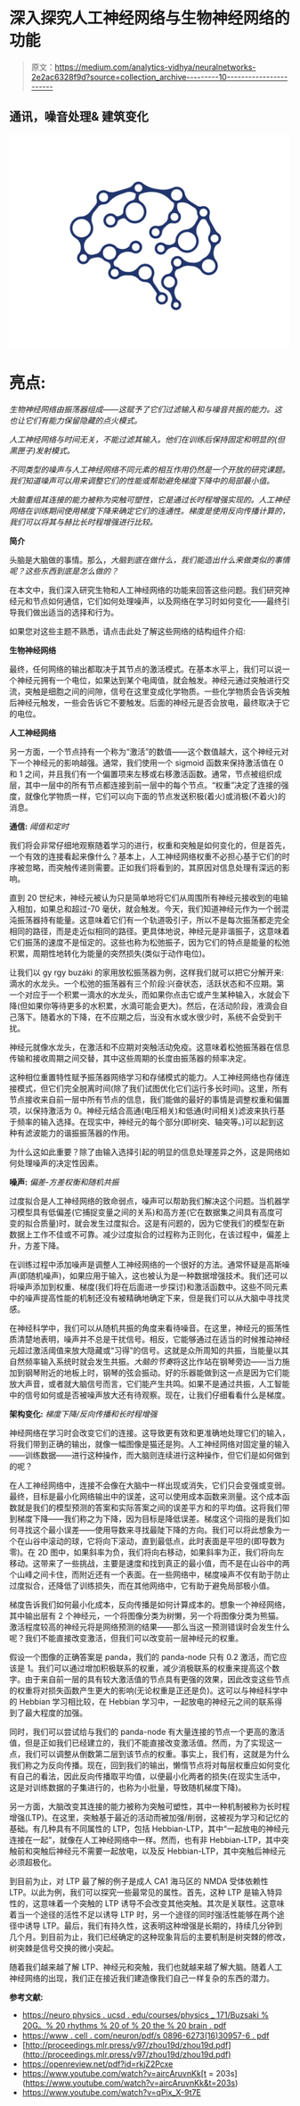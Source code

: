 # 深入探究人工神经网络与生物神经网络的功能

> 原文：<https://medium.com/analytics-vidhya/neuralnetworks-2e2ac6328f9d?source=collection_archive---------10----------------------->

## **通讯**，噪音处理& **建筑变化**

![](img/137abd1afb2ddcb2b7d647fdcef074ab.png)

# 亮点:

*生物神经网络由振荡器组成——这赋予了它们过滤输入和与噪音共振的能力。这也让它们有能力保留隐藏的点火模式。*

*人工神经网络与时间无关，不能过滤其输入。他们在训练后保持固定和明显的(但黑匣子)发射模式。*

*不同类型的噪声与人工神经网络不同元素的相互作用仍然是一个开放的研究课题。我们知道噪声可以用来调整它们的性能或帮助避免梯度下降中的局部最小值。*

*大脑重组其连接的能力被称为突触可塑性，它是通过长时程增强实现的。人工神经网络在训练期间使用梯度下降来确定它们的连通性。梯度是使用反向传播计算的，我们可以将其与赫比长时程增强进行比较。*

**简介**

头脑是大脑做的事情。那么，*大脑到底在做什么，我们能造出什么来做类似的事情呢？*这些东西到底是怎么做的？**

在本文中，我们深入研究生物和人工神经网络的功能来回答这些问题。我们研究神经元和节点如何通信，它们如何处理噪声，以及网络在学习时如何变化——最终引导我们做出适当的选择和行为。

如果您对这些主题不熟悉，请点击此处了解这些网络的结构组件介绍:

**生物神经网络**

最终，任何网络的输出都取决于其节点的激活模式。在基本水平上，我们可以说一个神经元拥有一个电位，如果达到某个电阈值，就会触发。神经元通过突触进行交流，突触是细胞之间的间隙，信号在这里变成化学物质。一些化学物质会告诉突触后神经元触发，一些会告诉它不要触发。后面的神经元是否会放电，最终取决于它的电位。

**人工神经网络**

另一方面，一个节点持有一个称为“激活”的数值——这个数值越大，这个神经元对下一个神经元的影响越强。通常，我们使用一个 sigmoid 函数来保持激活值在 0 和 1 之间，并且我们有一个偏置项来左移或右移激活函数。通常，节点被组织成层，其中一层中的所有节点都连接到前一层中的每个节点。“权重”决定了连接的强度，就像化学物质一样，它们可以向下面的节点发送积极(着火)或消极(不着火)的消息。

**通信:** *阈值和定时*

我们将会非常仔细地观察随着学习的进行，权重和突触是如何变化的，但是首先，一个有效的连接看起来像什么？基本上，人工神经网络权重不必担心基于它们的时序被忽略，而突触传递则需要。正如我们将看到的，其原因对信息处理有深远的影响。

直到 20 世纪末，神经元被认为只是简单地将它们从周围所有神经元接收到的电输入相加，如果总和超过-70 毫伏，就会触发。今天，我们知道神经元作为一个弱混沌振荡器持有能量。这意味着它们有一个轨道吸引子，所以不是每次振荡都走完全相同的路径，而是走近似相同的路径。更具体地说，神经元是非谐振子，这意味着它们振荡的速度不是恒定的。这些也称为松弛振子，因为它们的特点是能量的松弛积累，周期性地转化为能量的突然损失(类似于动作电位)。

让我们以 gy rgy buzáki 的家用放松振荡器为例，这样我们就可以把它分解开来:滴水的水龙头。一个松弛的振荡器有三个阶段:兴奋状态，活跃状态和不应期。第一个对应于一个积累一滴水的水龙头，而如果你点击它或产生某种输入，水就会下降(但如果你等待更多的水积累，水滴可能会更大)。然后，在活动阶段，液滴会自己落下。随着水的下降，在不应期之后，当没有水或水很少时，系统不会受到干扰。

神经元就像水龙头，在激活和不应期对突触活动免疫。这意味着松弛振荡器在信息传输和接收周期之间交替，其中这些周期的长度由振荡器的频率决定。

这种相位重置特性赋予振荡器网络学习和存储模式的能力。人工神经网络也存储连接模式，但它们完全脱离时间(除了我们试图优化它们运行多长时间)。这里，所有节点接收来自前一层中所有节点的信息，我们能做的最好的事情是调整权重和偏置项，以保持激活为 0。神经元结合高通(电压相关)和低通(时间相关)滤波来执行基于频率的输入选择。在现实中，神经元的每个部分(即树突、轴突等。)可以起到这种有滤波能力的谐振振荡器的作用。

为什么这如此重要？除了由输入选择引起的明显的信息处理差异之外，这是网络如何处理噪声的决定性因素。

**噪声:** *偏差-方差权衡和随机共振*

过度拟合是人工神经网络的致命弱点，噪声可以帮助我们解决这个问题。当机器学习模型具有低偏差(它捕捉变量之间的关系)和高方差(它在数据集之间具有高度可变的拟合质量)时，就会发生过度拟合。这是有问题的，因为它使我们的模型在新数据上工作不佳或不可靠。减少过度拟合的过程称为正则化，在该过程中，偏差上升，方差下降。

在训练过程中添加噪声是调整人工神经网络的一个很好的方法。通常怀疑是高斯噪声(即随机噪声)，如果应用于输入，这也被认为是一种数据增强技术。我们还可以将噪声添加到权重、梯度(我们将在后面进一步探讨)和激活函数中。这些不同元素中的噪声提高性能的机制还没有被精确地确定下来，但是我们可以从大脑中寻找灵感。

在神经科学中，我们可以从随机共振的角度来看待噪音。在这里，神经元的振荡性质清楚地表明，噪声并不总是干扰信号。相反，它能够通过在适当的时候推动神经元超过激活阈值来放大隐藏或“习得”的信号。这就是众所周知的共振，当能量以其自然频率输入系统时就会发生共振。*大脑的节奏*将这比作站在钢琴旁边——当力施加到钢琴附近的地板上时，钢琴的弦会振动。好的乐器能做到这一点是因为它们能放大声音，或者就大脑信号而言，它们能产生共鸣。如果不是通过共振，人工智能中的信号如何或是否被噪声放大还有待观察。现在，让我们仔细看看什么是梯度。

**架构变化:** *梯度下降/反向传播和长时程增强*

神经网络在学习时会改变它们的连接。这导致更有效和更准确地处理它们的输入，将我们带到正确的输出，就像一幅图像是猫还是狗。人工神经网络对固定量的输入——训练数据——进行这种操作，而大脑则连续进行这种操作，但它们是如何做到的呢？

在人工神经网络中，连接不会像在大脑中一样出现或消失，它们只会变强或变弱。最终，目标是最小化网络输出中的误差，这可以使用成本函数来测量。这个成本函数就是我们的模型预测的答案和实际答案之间的误差平方和的平均值。这将我们带到梯度下降——我们称之为下降，因为目标是降低误差。梯度这个词指的是我们如何寻找这个最小误差——使用导数来寻找最陡下降的方向。我们可以将此想象为一个在山谷中滚动的球，它将向下滚动，直到最低点，此时表面是平坦的(即导数为零)。在 2D 图中，如果斜率为负，我们将向右移动，如果斜率为正，我们将向左移动。这带来了一些挑战，主要是速度和找到真正的最小值，而不是在山谷中的两个山峰之间卡住，而附近还有一个表面。在一些网络中，梯度噪声不仅有助于防止过度拟合，还降低了训练损失，而在其他网络中，它有助于避免局部极小值。

梯度告诉我们如何最小化成本，反向传播是如何计算成本的。想象一个神经网络，其中输出层有 2 个神经元，一个将图像分类为树懒，另一个将图像分类为熊猫。激活程度较高的神经元将是网络预测的结果——那么当这一预测错误时会发生什么呢？我们不能直接改变激活，但我们可以改变前一层神经元的权重。

假设一个图像的正确答案是 panda，我们的 panda-node 只有 0.2 激活，而它应该是 1。我们可以通过增加积极联系的权重，减少消极联系的权重来提高这个数字。由于来自前一层的具有较大激活值的节点具有更强的效果，因此改变这些节点的权重将对损失函数产生更大的影响(无论权重是正还是负)。这可以与神经科学中的 Hebbian 学习相比较，在 Hebbian 学习中，一起放电的神经元之间的联系得到了最大程度的加强。

同时，我们可以尝试给与我们的 panda-node 有大量连接的节点一个更高的激活值，但是正如我们已经建立的，我们不能直接改变激活值。然而，为了实现这一点，我们可以调整从倒数第二层到该节点的权重。事实上，我们有，这就是为什么我们称之为反向传播。现在，回到我们的输出，懒惰节点将对每层权重应如何变化有自己的看法，因此反向传播取平均值，以便最小化两者的损失(在现实生活中，这是对训练数据的子集进行的，也称为小批量，导致随机梯度下降)。

另一方面，大脑改变其连接的能力被称为突触可塑性，其中一种机制被称为长时程增强(LTP)。在这里，突触基于最近的活动而被加强/削弱，这被视为学习和记忆的基础。有几种具有不同属性的 LTP，包括 Hebbian-LTP，其中“一起放电的神经元连接在一起”，就像在人工神经网络中一样。然而，也有非 Hebbian-LTP，其中突触前和突触后神经元不需要一起放电，以及反 Hebbian-LTP，其中突触后神经元必须超极化。

到目前为止，对 LTP 最了解的例子是成人 CA1 海马区的 NMDA 受体依赖性 LTP。以此为例，我们可以探究一些最常见的属性。首先，这种 LTP 是输入特异性的，这意味着一个突触的 LTP 诱导不会改变其他突触。其次是关联性。这意味着当一个途径的活性不足以诱导 LTP 时，另一个途径的同时强活性能够在两个途径中诱导 LTP。最后，我们有持久性，这表明这种增强是长期的，持续几分钟到几个月。到目前为止，我们已经确定的这种现象背后的主要机制是树突棘的修改，树突棘是信号交换的微小突起。

随着我们越来越了解 LTP、神经元和突触，我们也就越来越了解大脑。随着人工神经网络的出现，我们正在接近我们建造像我们自己一样复杂的东西的潜力。

**参考文献:**

*   [https://neuro physics . ucsd . edu/courses/physics _ 171/Buzsaki % 20G。% 20 rhythms % 20 of % 20 the % 20 brain . pdf](https://neurophysics.ucsd.edu/courses/physics_171/Buzsaki%20G.%20Rhythms%20of%20the%20brain.pdf)
*   [https://www . cell . com/neuron/pdf/s 0896-6273(16)30957-6 . pdf](https://www.cell.com/neuron/pdf/S0896-6273(16)30957-6.pdf)
*   [http://proceedings.mlr.press/v97/zhou19d/zhou19d.pdf](http://proceedings.mlr.press/v97/zhou19d/zhou19d.pdf)
*   https://openreview.net/pdf?id=rkjZ2Pcxe
*   https://www.youtube.com/watch?v=aircAruvnKk[t = 203s](https://www.youtube.com/watch?v=aircAruvnKk&t=203s)
*   https://www.youtube.com/watch?v=qPix_X-9t7E